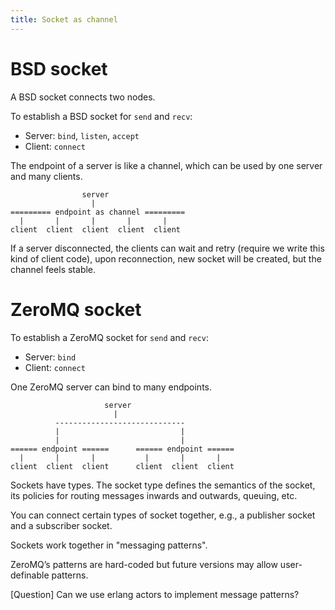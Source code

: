 ```yaml
---
title: Socket as channel
---
```


# BSD socket

A BSD socket connects two nodes.

To establish a BSD socket for `send` and `recv`:

- Server: `bind`, `listen`, `accept`
- Client: `connect`

The endpoint of a server is like a channel,
which can be used by one server and many clients.

```
                server
                  |
========= endpoint as channel =========
  |       |       |       |       |
client  client  client  client  client
```

If a server disconnected, the clients can
wait and retry (require we write this kind of client code),
upon reconnection, new socket will be created,
but the channel feels stable.

# ZeroMQ socket

To establish a ZeroMQ socket for `send` and `recv`:

- Server: `bind`
- Client: `connect`

One ZeroMQ server can bind to many endpoints.

```
                     server
                       |
          -----------------------------
          |                           |
          |                           |
====== endpoint ======      ====== endpoint ======
  |       |       |           |       |       |
client  client  client      client  client  client
```

Sockets have types.
The socket type defines the semantics of the socket,
its policies for routing messages inwards and outwards, queuing, etc.

You can connect certain types of socket together,
e.g., a publisher socket and a subscriber socket.

Sockets work together in "messaging patterns".

ZeroMQ’s patterns are hard-coded
but future versions may allow user-definable patterns.

[Question] Can we use erlang actors to implement message patterns?
